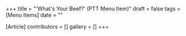 +++
title = "'What's Your Beef?' (PTT Menu Item)"
draft = false
tags = [Menu Items]
date = ""

[Article]
contributors = []
gallery = []
+++